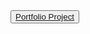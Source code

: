 <!DOCTYPE html>
<html lang="en">

<head>
    <meta charset="UTF-8">
    <meta http-equiv="X-UA-Compatible" content="IE=edge">
    <meta name="viewport" content="width=device-width, initial-scale=1.0">
</head>
<link rel="stylesheet" href="style.css">
<button> <a href="https://dev-dmta-studios-in-drupal-7.pantheonsite.io/home">Portfolio Project</a></button>

<body>

</body>

</html>
